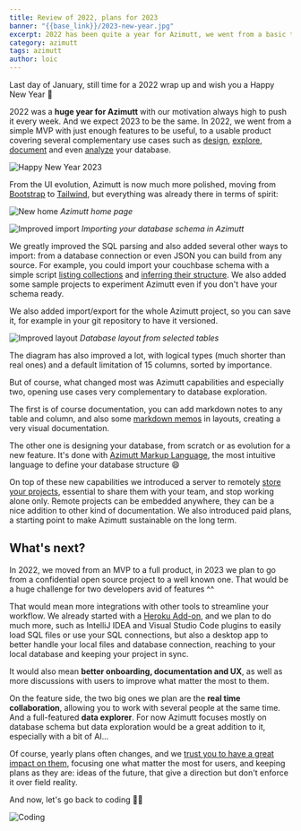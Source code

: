 ```yaml
---
title: Review of 2022, plans for 2023
banner: "{{base_link}}/2023-new-year.jpg"
excerpt: 2022 has been quite a year for Azimutt, we went from a basic tool to a full-fledged product, ready to be used by large companies, like Doctolib! Here's what happened, and what to expect next...
category: azimutt
tags: azimutt
author: loic
---
```


Last day of January, still time for a 2022 wrap up and wish you a Happy New Year 🍾

2022 was a **huge year for Azimutt** with our motivation always high to push it every week. And we expect 2023 to be the same. In 2022, we went from a simple MVP with just enough features to be useful, to a usable product covering several complementary use cases such as [design](/use-cases/design), [explore](/use-cases/explore), [document](/use-cases/document) and even [analyze](/use-cases/analyze) your database.

![Happy New Year 2023]({{base_link}}/2023-new-year.jpg)

From the UI evolution, Azimutt is now much more polished, moving from [Bootstrap](https://getbootstrap.com) to [Tailwind](https://tailwindcss.com), but everything was already there in terms of spirit:

![New home]({{base_link}}/2022-2023-home.png)
*Azimutt home page*

![Improved import]({{base_link}}/2022-2023-import.png)
*Importing your database schema in Azimutt*

We greatly improved the SQL parsing and also added several other ways to import: from a database connection or even JSON you can build from any source.
For example, you could import your couchbase schema with a simple script [listing collections](https://docs.couchbase.com/server/current/rest-api/listing-scopes-and-collections.html) and [inferring their structure](https://docs.couchbase.com/server/current/n1ql/n1ql-language-reference/infer.html). We also added some sample projects to experiment Azimutt even if you don't have your schema ready.

We also added import/export for the whole Azimutt project, so you can save it, for example in your git repository to have it versioned.

![Improved layout]({{base_link}}/2022-2023-layout.png)
*Database layout from selected tables*

The diagram has also improved a lot, with logical types (much shorter than real ones) and a default limitation of 15 columns, sorted by importance. 

But of course, what changed most was Azimutt capabilities and especially two, opening use cases very complementary to database exploration.

The first is of course documentation, you can add markdown notes to any table and column, and also some [markdown memos](./document-your-database-with-memos) in layouts, creating a very visual documentation.

The other one is designing your database, from scratch or as evolution for a new feature. It's done with [Azimutt Markup Language](./aml-a-language-to-define-your-database-schema), the most intuitive language to define your database structure 😄

On top of these new capabilities we introduced a server to remotely [store your projects](./azimutt-v2), essential to share them with your team, and stop working alone only. Remote projects can be embedded anywhere, they can be a nice addition to other kind of documentation. We also introduced paid plans, a starting point to make Azimutt sustainable on the long term.

## What's next?

In 2022, we moved from an MVP to a full product, in 2023 we plan to go from a confidential open source project to a well known one. That would be a huge challenge for two developers avid of features ^^

That would mean more integrations with other tools to streamline your workflow. We already started with a [Heroku Add-on](./integrate-azimutt-with-heroku-addon), and we plan to do much more, such as IntelliJ IDEA and Visual Studio Code plugins to easily load SQL files or use your SQL connections, but also a desktop app to better handle your local files and database connection, reaching to your local database and keeping your project in sync.

It would also mean **better onboarding, documentation and UX**, as well as more discussions with users to improve what matter the most to them.

On the feature side, the two big ones we plan are the **real time collaboration**, allowing you to work with several people at the same time.
And a full-featured **data explorer**. For now Azimutt focuses mostly on database schema but data exploration would be a great addition to it, especially with a bit of AI...

Of course, yearly plans often changes, and we [trust you to have a great impact on them]({{issues_link}}), focusing one what matter the most for users, and keeping plans as they are: ideas of the future, that give a direction but don't enforce it over field reality.

And now, let's go back to coding 🧑‍💻

![Coding]({{base_link}}/coding.jpg)
